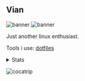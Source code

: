 <!--
### Hi there 👋

**cocatrip/cocatrip** is a ✨ _special_ ✨ repository because its `README.md` (this file) appears on your GitHub profile.

Here are some ideas to get you started:

- 🔭 I’m currently working on ...
- 🌱 I’m currently learning ...
- 👯 I’m looking to collaborate on ...
- 🤔 I’m looking for help with ...
- 💬 Ask me about ...
- 📫 How to reach me: ...
- 😄 Pronouns: ...
- ⚡ Fun fact: ...
-->
## Vian

![banner](https://i.imgur.com/jOir9SL.png)
![banner](https://0x0.st/o-zt.png)

Just another linux enthusiast.

Tools i use: [dotfiles](https://github.com/cocatrip/dotfiles)

<details>
<summary>Stats</summary>

![cocatrip's GitHub stats](https://github-readme-stats.vercel.app/api?username=cocatrip&show_icons=true&theme=merko)

![Most Used Language stats](https://github-readme-stats.vercel.app/api/top-langs/?username=cocatrip&layout=compact&theme=merko&exclude_repo=dotfiles,onedark.nvim,rms-support-letter.github.io)

<!--
[![Readme Card](https://github-readme-stats.vercel.app/api/pin/?username=cocatrip&repo=anti-sp&theme=merko)](https://github.com/cocatrip/anti-sp)
-->
</details>

<p align="left"> <img src="https://komarev.com/ghpvc/?username=cocatrip&label=visitors&color=5fad47&style=flat-square" alt="cocatrip" /> </p>
